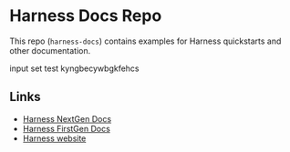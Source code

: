 # Harness Docs Repo

This repo (`harness-docs`) contains examples for Harness quickstarts and other documentation.

input set test
kyngbecywbgkfehcs

## Links

- [Harness NextGen Docs](https://ngdocs.harness.io/)
- [Harness FirstGen Docs](https://docs.harness.io/)
- [Harness website](https://harness.io/)

